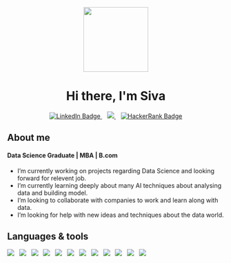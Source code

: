 
<div id="header" align="center">
  <img src="https://media.giphy.com/media/SHjOSDkKZ18qOHA5B5/giphy.gif" width="150"/><br>
   <h1>Hi there, I'm Siva</h1>
</div>



<div id="badges" align="center">
  <a href="https://www.linkedin.com/in/sivadasps/">
    <img src="https://img.shields.io/badge/LinkedIn-blue?style=for-the-badge&logo=linkedin&logoColor=white" alt="LinkedIn Badge"/>
  </a>&nbsp&nbsp
  <a href="https://eportfolio.mygreatlearning.com/sivadas-p-s">
    <img src="https://img.shields.io/badge/MY EPORTFOLIO-D32936?style=for-the-badge&logoColor=white" />
  </a>&nbsp&nbsp
  <a href="https://www.hackerrank.com/dashboard">
    <img src="https://img.shields.io/badge/HackerRank-grey?style=for-the-badge&logo=hackerrank&logoColor=white" alt="HackerRank Badge"/>
  </a><br>
</div>



<h2>About me</h2>
<h4>Data Science Graduate | MBA | B.com </h4>
<ul>
 <li>I’m currently working on projects regarding Data Science and looking forward for relevent job.</li> 
  <li>I’m currently learning deeply about many AI techniques about analysing data and building model.</li> 
  <li>I’m looking to collaborate with companies to work and learn along with data.</li> 
  <li>I’m looking for help with new ideas and techniques about the data world.</li> 
</ul>

<h2>Languages & tools</h2>
<div><img src="https://img.shields.io/badge/Python-3776AB?style=for-the-badge&logo=python&logoColor=white" />&nbsp&nbsp
<img src="https://img.shields.io/badge/HTML-239120?style=for-the-badge&logo=html5&logoColor=white" />&nbsp&nbsp
<img src="https://img.shields.io/badge/MySQL-00000F?style=for-the-badge&logo=mysql&logoColor=white" />&nbsp&nbsp
<img src="https://img.shields.io/badge/Microsoft_PowerPoint-B7472A?style=for-the-badge&logo=microsoft-powerpoint&logoColor=white" />&nbsp&nbsp
<img src="https://img.shields.io/badge/Microsoft_Excel-217346?style=for-the-badge&logo=microsoft-excel&logoColor=white" />&nbsp&nbsp
<img src="https://img.shields.io/badge/Matplotlib-%23ffffff.svg?style=for-the-badge&logo=Matplotlib&logoColor=black" />&nbsp&nbsp
<img src="https://img.shields.io/badge/numpy-%23013243.svg?style=for-the-badge&logo=numpy&logoColor=white" />&nbsp&nbsp
<img src="https://img.shields.io/badge/pandas-%23150458.svg?style=for-the-badge&logo=pandas&logoColor=white" />&nbsp&nbsp
<img src="https://img.shields.io/badge/Plotly-%233F4F75.svg?style=for-the-badge&logo=plotly&logoColor=white" />&nbsp&nbsp
<img src="https://img.shields.io/badge/scikit--learn-%23F7931E.svg?style=for-the-badge&logo=scikit-learn&logoColor=white" />&nbsp&nbsp
<img src="https://img.shields.io/badge/SciPy-%230C55A5.svg?style=for-the-badge&logo=scipy&logoColor=%white" />&nbsp&nbsp
<img src="https://img.shields.io/badge/power_bi-F2C811?style=for-the-badge&logo=powerbi&logoColor=black" />&nbsp&nbsp
</div>

